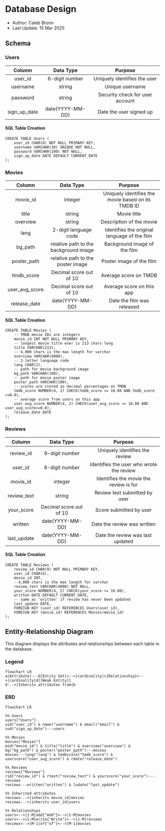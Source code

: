 # Database Design

- Author: Caleb Bronn
- Last Update: 15 Mar 2025

## Schema

### Users

| Column | Data Type | Purpose |
|:-:|:-:|:-:|
| user_id | 6-digit number | Uniquely identifies the user |
| username | string | Unique username |
| password | string | Security check for user account |
| sign_up_date | date(YYYY-MM-DD) | Date the user signed up |

#### SQL Table Creation

```
CREATE TABLE Users (
	user_id CHAR(6) NOT NULL PRIMARY KEY,
	username VARCHAR(30) UNIQUE NOT NULL,
	password VARCHAR(100) NOT NULL,
	sign_up_date DATE DEFAULT CURRENT_DATE
);
```

### Movies

| Column | Data Type | Purpose |
|:-:|:-:|:-:|
| movie_id | integer | Uniquely identifies the movie based on its TMDB ID |
| title | string | Movie title |
| overview | string | Description of the movie |
| lang | 2-digit language code | Identifies the original language of the film |
| bg_path | relative path to the background image | Background image of the film |
| poster_path | relative path to the poster image | Poster image of the film |
| tmdb_score | Decimal score out of 10 | Average score on TMDB |
| user_avg_score | Decimal score out of 10 | Average score on this app |
| release_date | date(YYYY-MM-DD) | Date the film was released |

#### SQL Table Creation

```
CREATE TABLE Movies (
    -- TMDB movie IDs are integers
	movie_id INT NOT NULL PRIMARY KEY,
	-- longest movie title ever is 213 chars long
	title VARCHAR(213),
	-- 4,000 chars is the max length for varchar
	overview VARCHAR(4000),		
	-- 2-letter language code
	lang CHAR(2),
	-- path for movie background image
	bg_path VARCHAR(100),
	-- path for movie poster image
	poster_path VARCHAR(100),	
	-- scores are stored as decimal percentages on TMDB
	tmdb_score NUMBER(4, 2) CHECK(tmdb_score <= 10.00 AND tmdb_score >=0.0),
	-- average score from users on this app
	user_avg_score NUMBER(4, 2) CHECK(user_avg_score <= 10.00 AND user_avg_score>=0.0),
	release_date DATE
);
```

### Reviews

| Column | Data Type | Purpose |
|:-:|:-:|:-:|
| review_id | 9-digit number | Uniquely identifies the review |
| user_id | 6-digit number | Identifies the user who wrote the review |
| movie_id | integer | Identifies the movie the review is for |
| review_text | string | Review text submitted by user |
| your_score | Decimal score out of 10 | Score submitted by user |
| written | date(YYYY-MM-DD) | Date the review was written |
| last_update | date(YYYY-MM-DD) | Date the review was last updated |

#### SQL Table Creation

```
CREATE TABLE Reviews (
	review_id CHAR(9) NOT NULL PRIMARY KEY,
	user_id CHAR(6),
	movie_id INT,
	--4,000 chars is the max length for varchar
	review_text VARCHAR(4000) NOT NULL, 
	your_score NUMBER(4, 2) CHECK(your_score <= 10.00),
	written DATE DEFAULT CURRENT_DATE,
	-- same as 'written' if review has never been updated
	last_update DATE,					
	FOREIGN KEY (user_id) REFERENCES Users(user_id),
	FOREIGN KEY (movie_id) REFERENCES Movies(movie_id)
);
```

## Entity-Relationship Diagram

This diagram displays the attributes and relationships between each table in the database.

### Legend

```mermaid
flowchart LR
a(Attribute)---b[Entity Set]<-->|cardinality|c{Relationship}<-->|cardinality|d[[Weak Entity]]
d-.->|Inherits attributes from|b
```

### ERD

```mermaid
flowchart LR

%% Users
users["Users"]
uid("user_id") & name("username") & email("email") & sud("sign_up_date")---users

%% Movies
movies["Movies"]
mid("movie_id") & title("title") & overview("overview") & bg("bg_path") & poster("poster_path")---movies 
movies---lang("lang") & tmdbscore("tmdb_score") & userscore("user_avg_score") & rdate("release_date")

%% Reviews
reviews["Reviews"]
rid("review_id") & rtext("review_text") & yourscore("your_score")---reviews
reviews---written("written") & ludate("last_update")

%% Inherited attributes
reviews-.->|inherits movie_id|movies
reviews-.->|inherits user_id|users

%% Relationships
users<-->|1-M|add{"Add"}<-->|1-M|movies
users<-->|1-M|write{"Write"}<-->|1-M|reviews
reviews<-->|M-1|of{"of"}<-->|M-1|movies
```
